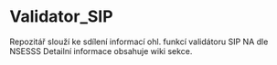 # Validator_SIP
Repozitář slouží ke sdílení informací ohl. funkcí validátoru SIP NA dle NSESSS
Detailní informace obsahuje wiki sekce.

